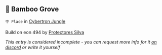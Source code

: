 ## 🎋 Bamboo Grove

`🪧 Place` in [Cybertron Jungle](<https://zeithalt.github.io/r/cybertron_jungle.html>)

Build on eon 494 by [Protectores Silva](<https://zeithalt.github.io/r/protectores_silva.html>)

_This entry is considered incomplete - you can request more info for it [on discord](<https://discord.com/channels/562910943848169472/1173922660489633802>) or write it yourself_

